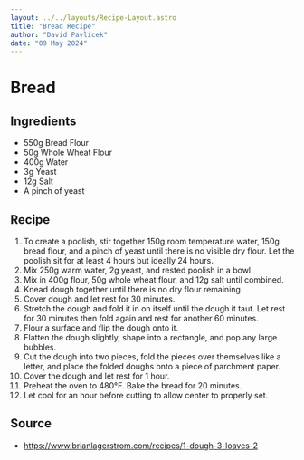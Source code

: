 ```yaml
---
layout: ../../layouts/Recipe-Layout.astro
title: "Bread Recipe"
author: "David Pavlicek"
date: "09 May 2024"
---
```

# Bread

## Ingredients

- 550g Bread Flour
- 50g Whole Wheat Flour
- 400g Water
- 3g Yeast
- 12g Salt
- A pinch of yeast

## Recipe

1. To create a poolish, stir together 150g room temperature water, 150g bread flour, and a pinch of yeast until there is no visible dry flour. Let the poolish sit for at least 4 hours but ideally 24 hours.
2. Mix 250g warm water, 2g yeast, and rested poolish in a bowl.
3. Mix in 400g flour, 50g whole wheat flour, and 12g salt until combined.
4. Knead dough together until there is no dry flour remaining.
5. Cover dough and let rest for 30 minutes.
6. Stretch the dough and fold it in on itself until the dough it taut. Let rest for 30 minutes then fold again and rest for another 60 minutes.
7. Flour a surface and flip the dough onto it.
8. Flatten the dough slightly, shape into a rectangle, and pop any large bubbles.
9. Cut the dough into two pieces, fold the pieces over themselves like a letter, and place the folded doughs onto a piece of parchment paper.
10. Cover the dough and let rest for 1 hour.
11. Preheat the oven to 480°F. Bake the bread for 20 minutes.
12. Let cool for an hour before cutting to allow center to properly set.

## Source

- https://www.brianlagerstrom.com/recipes/1-dough-3-loaves-2